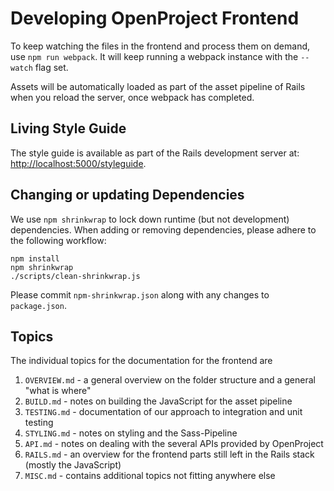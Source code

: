 # Developing OpenProject Frontend

To keep watching the files in the frontend and process them on demand, use `npm run webpack`.
It will keep running a webpack instance with the `--watch` flag set.

Assets will be automatically loaded as part of the asset pipeline of Rails when you reload the server,
once webpack has completed.

## Living Style Guide

The style guide is available as part of the Rails development server at: <http://localhost:5000/styleguide>.

## Changing or updating Dependencies

We use `npm shrinkwrap` to lock down runtime (but not development)
dependencies. When adding or removing dependencies, please adhere to the
following workflow:

    npm install
    npm shrinkwrap
    ./scripts/clean-shrinkwrap.js

Please commit `npm-shrinkwrap.json` along with any changes to `package.json`.

## Topics

The individual topics for the documentation for the frontend are

1. `OVERVIEW.md` - a general overview on the folder structure and a general "what is where"
2. `BUILD.md` - notes on building the JavaScript for the asset pipeline
3. `TESTING.md` - documentation of our approach to integration and unit testing
4. `STYLING.md` - notes on styling and the Sass-Pipeline
5. `API.md` - notes on dealing with the several APIs provided by OpenProject
6. `RAILS.md` - an overview for the frontend parts still left in the Rails stack (mostly the JavaScript)
7. `MISC.md` - contains additional topics not fitting anywhere else
